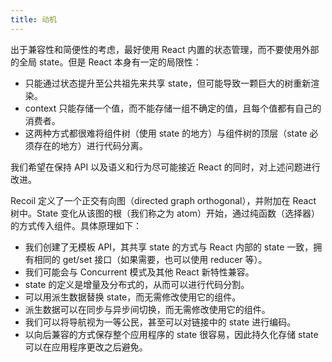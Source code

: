```yaml
---
title: 动机
---
```


出于兼容性和简便性的考虑，最好使用 React 内置的状态管理，而不要使用外部的全局 state。但是 React 本身有一定的局限性：

- 只能通过状态提升至公共祖先来共享 state，但可能导致一颗巨大的树重新渲染。
- context 只能存储一个值，而不能存储一组不确定的值，且每个值都有自己的消费者。
- 这两种方式都很难将组件树（使用 state 的地方）与组件树的顶层（state 必须存在的地方）进行代码分离。

我们希望在保持 API 以及语义和行为尽可能接近 React 的同时，对上述问题进行改进。

Recoil 定义了一个正交有向图（directed graph orthogonal），并附加在 React 树中。State 变化从该图的根（我们称之为 atom）开始，通过纯函数（选择器）的方式传入组件。具体原理如下：

- 我们创建了无模板 API，其共享 state 的方式与 React 内部的 state 一致，拥有相同的 get/set 接口（如果需要，也可以使用 reducer 等）。
- 我们可能会与 Concurrent 模式及其他 React 新特性兼容。
- state 的定义是增量及分布式的，从而可以进行代码分割。
- 可以用派生数据替换 state，而无需修改使用它的组件。
- 派生数据可以在同步与异步间切换，而无需修改使用它的组件。
- 我们可以将导航视为一等公民，甚至可以对链接中的 state 进行编码。
- 以向后兼容的方式保存整个应用程序的 state 很容易，因此持久化存储 state 可以在应用程序更改之后避免。
